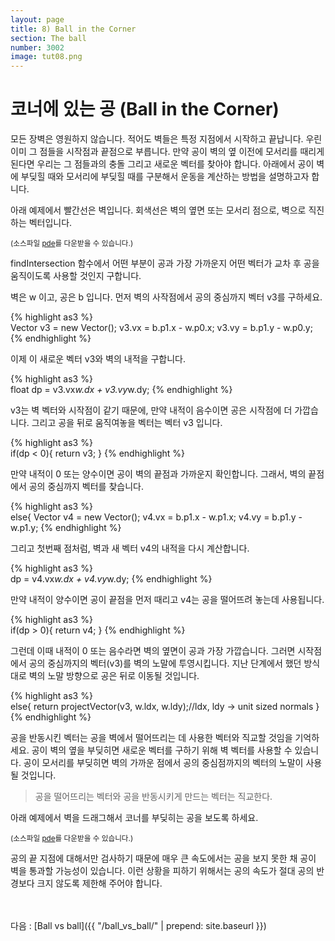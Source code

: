 ```yaml
---
layout: page
title: 8) Ball in the Corner
section: The ball
number: 3002
image: tut08.png
---
```


# 코너에 있는 공 (Ball in the Corner)

모든 장벽은 영원하지 않습니다. 적어도 벽들은 특정 지점에서 시작하고 끝납니다. 우린 이미 그 점들을 시작점과 끝점으로 부릅니다. 만약 공이 벽의 옆 이전에 모서리를 때리게 된다면 우리는 그 점들과의 충돌 그리고 새로운 벡터를 찾아야 합니다. 아래에서 공이 벽에 부딪힐 때와 모서리에 부딪힐 때를 구분해서 운동을 계산하는 방법을 설명하고자 합니다.

아래 예제에서 빨간선은 벽입니다. 회색선은 벽의 옆면 또는 모서리 점으로, 벽으로 직진하는 벡터입니다.

<canvas data-processing-sources="../data/ball_in_the_corner.pde"></canvas>
<small>(소스파일 [pde](../data/ball_in_the_corner.pde)를 다운받을 수 있습니다.)</small>

findIntersection 함수에서 어떤 부분이 공과 가장 가까운지 어떤 벡터가 교차 후 공을 움직이도록 사용할 것인지 구합니다.

벽은 w 이고, 공은 b 입니다. 먼저 벽의 사작점에서 공의 중심까지 벡터 v3를 구하세요.

{% highlight as3 %}  
Vector v3 = new Vector();
v3.vx = b.p1.x - w.p0.x;
v3.vy = b.p1.y - w.p0.y;
{% endhighlight %}

이제 이 새로운 벡터 v3와 벽의 내적을 구합니다.

{% highlight as3 %}  
float dp = v3.vx*w.dx + v3.vy*w.dy;
{% endhighlight %}

v3는 벽 벡터와 시작점이 같기 때문에, 만약 내적이 음수이면 공은 시작점에 더 가깝습니다. 그리고 공을 뒤로 움직여놓을 벡터는 벡터 v3 입니다.

{% highlight as3 %}  
if(dp < 0){
  return v3;
}
{% endhighlight %}

만약 내적이 0 또는 양수이면 공이 벽의 끝점과 가까운지 확인합니다. 그래서, 벽의 끝점에서 공의 중심까지 벡터를 찾습니다.

{% highlight as3 %}  
else{
  Vector v4 = new Vector();
  v4.vx = b.p1.x - w.p1.x;
  v4.vy = b.p1.y - w.p1.y;
{% endhighlight %}

그리고 첫번째 점처럼, 벽과 새 벡터 v4의 내적을 다시 계산합니다.

{% highlight as3 %}  
dp = v4.vx*w.dx + v4.vy*w.dy;
{% endhighlight %}

만약 내적이 양수이면 공이 끝점을 먼저 때리고 v4는 공을 떨어뜨려 놓는데 사용됩니다.

{% highlight as3 %}  
if(dp > 0){
  return v4;
}
{% endhighlight %}

그런데 이때 내적이 0 또는 음수라면 벽의 옆면이 공과 가장 가깝습니다. 그러면 시작점에서 공의 중심까지의 벡터(v3)를 벽의 노말에 투영시킵니다. 지난 단계에서 했던 방식대로 벽의 노말 방향으로 공은 뒤로 이동될 것입니다.

{% highlight as3 %}  
else{
  return projectVector(v3, w.ldx, w.ldy);//ldx, ldy -> unit sized normals
}
{% endhighlight %}

공을 반동시킨 벡터는 공을 벽에서 떨어뜨리는 데 사용한 벡터와 직교할 것임을 기억하세요. 공이 벽의 옆을 부딪히면 새로운 벡터를 구하기 위해 벽 벡터를 사용할 수 있습니다. 공이 모서리를 부딪히면 벽의 가까운 점에서 공의 중심점까지의 벡터의 노말이 사용될 것입니다.

> 공을 떨어뜨리는 벡터와 공을 반동시키게 만드는 벡터는 직교한다.

아래 예제에서 벽을 드래그해서 코너를 부딪히는 공을 보도록 하세요.

<canvas data-processing-sources="../data/ball_in_the_box.pde"></canvas>
<small>(소스파일 [pde](../data/ball_in_the_box.pde)를 다운받을 수 있습니다.)</small>


공의 끝 지점에 대해서만 검사하기 때문에 매우 큰 속도에서는 공을 보지 못한 채 공이 벽을 통과할 가능성이 있습니다. 이런 상황을 피하기 위해서는 공의 속도가 절대 공의 반경보다 크지 않도록 제한해 주어야 합니다.


<br>
<br>
다음 : [Ball vs ball]({{ "/ball_vs_ball/" | prepend: site.baseurl }})


